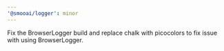```yaml
---
'@smooai/logger': minor
---
```


Fix the BrowserLogger build and replace chalk with picocolors to fix issue with using BrowserLogger.
